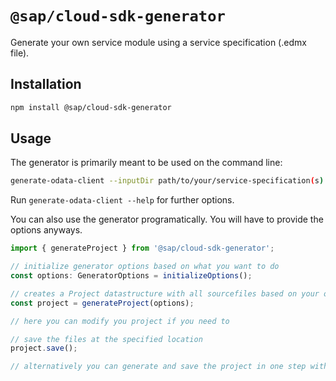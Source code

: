 # `@sap/cloud-sdk-generator`

Generate your own service module using a service specification (.edmx file).

## Installation

```sh
npm install @sap/cloud-sdk-generator
```

## Usage

The generator is primarily meant to be used on the command line:
```sh
generate-odata-client --inputDir path/to/your/service-specification(s) --outputDir path/where/the/modules/are/stored
```
Run `generate-odata-client --help` for further options.

You can also use the generator programatically. You will have to provide the options anyways.
```ts
import { generateProject } from '@sap/cloud-sdk-generator';

// initialize generator options based on what you want to do
const options: GeneratorOptions = initializeOptions();

// creates a Project datastructure with all sourcefiles based on your options
const project = generateProject(options);

// here you can modify you project if you need to

// save the files at the specified location
project.save();

// alternatively you can generate and save the project in one step with: generate(options)
```
